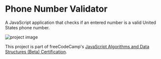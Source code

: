# Phone Number Validator

A JavaScript application that checks if an entered number is a valid United States phone number.

![project image](https://res.cloudinary.com/dwguf4w1t/image/upload/v1722351977/Portfolio%20Projects/phone-number-validator-js_wlaykn.png)

This project is part of freeCodeCamp's [JavaScript Algorithms and Data Structures (Beta) Certification](https://www.freecodecamp.org/learn/javascript-algorithms-and-data-structures-v8/).